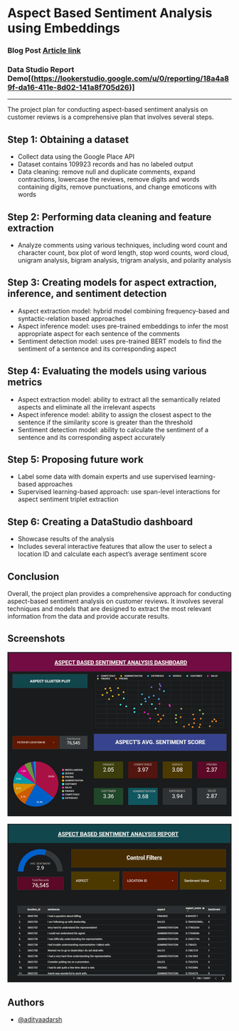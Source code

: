 
# Aspect Based Sentiment Analysis using Embeddings

### Blog Post [Article link](https://adityaadarsh.hashnode.dev/summarize-product-reviews-on-large-scale-data)
### Data Studio Report Demo[(https://lookerstudio.google.com/u/0/reporting/18a4a89f-da16-411e-8d02-141a8f705d26)]

---

The project plan for conducting aspect-based sentiment analysis on customer reviews is a comprehensive plan that involves several steps.

## Step 1: Obtaining a dataset

- Collect data using the Google Place API
- Dataset contains 109923 records and has no labeled output
- Data cleaning: remove null and duplicate comments, expand contractions, lowercase the reviews, remove digits and words containing digits, remove punctuations, and change emoticons with words

## Step 2: Performing data cleaning and feature extraction

- Analyze comments using various techniques, including word count and character count, box plot of word length, stop word counts, word cloud, unigram analysis, bigram analysis, trigram analysis, and polarity analysis

## Step 3: Creating models for aspect extraction, inference, and sentiment detection

- Aspect extraction model: hybrid model combining frequency-based and syntactic-relation based approaches
- Aspect inference model: uses pre-trained embeddings to infer the most appropriate aspect for each sentence of the comments
- Sentiment detection model: uses pre-trained BERT models to find the sentiment of a sentence and its corresponding aspect

## Step 4: Evaluating the models using various metrics

- Aspect extraction model: ability to extract all the semantically related aspects and eliminate all the irrelevant aspects
- Aspect inference model: ability to assign the closest aspect to the sentence if the similarity score is greater than the threshold
- Sentiment detection model: ability to calculate the sentiment of a sentence and its corresponding aspect accurately

## Step 5: Proposing future work

- Label some data with domain experts and use supervised learning-based approaches
- Supervised learning-based approach: use span-level interactions for aspect sentiment triplet extraction

## Step 6: Creating a DataStudio dashboard

- Showcase results of the analysis
- Includes several interactive features that allow the user to select a location ID and calculate each aspect’s average sentiment score

## Conclusion

Overall, the project plan provides a comprehensive approach for conducting aspect-based sentiment analysis on customer reviews. It involves several techniques and models that are designed to extract the most relevant information from the data and provide accurate results.



## Screenshots

![App Screenshot](https://github.com/adityaadarsh/aspect-based-sentiment-analysis/blob/main/screenshot/report.png)

![App Screenshot](https://github.com/adityaadarsh/aspect-based-sentiment-analysis/blob/main/screenshot/dasboard_homepage.png)


## Authors

- [@adityaadarsh](https://github.com/adityaadarsh)

